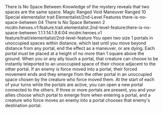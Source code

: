 <ability>
  <name>There Is No Space Between</name>
  <flavor>Knowledge of the mystery reveals that two spaces are the same space.</flavor>
  <keywords>
    <keyword>Magic</keyword>
    <keyword>Ranged</keyword>
    <keyword>Void</keyword>
  </keywords>
  <type>Maneuver</type>
  <distance>Ranged 10</distance>
  <target>Special</target>
  <metadata>
    <class>elementalist</class>
    <feature_type>trait</feature_type>
    <file_dpath>Elementalist/2nd-Level Features</file_dpath>
    <item_id>there-is-no-space-between</item_id>
    <item_index>04</item_index>
    <item_name>There Is No Space Between</item_name>
    <level>2</level>
    <scc>mcdm.heroes.v1:feature.trait.elementalist.2nd-level-feature:there-is-no-space-between</scc>
    <scdc>1.1.1:14.1.9.6:04</scdc>
    <source>mcdm.heroes.v1</source>
    <type>feature/trait/elementalist/2nd-level-feature</type>
  </metadata>
  <effects>
    <effect type="mundane">You open two size 1 portals in unoccupied spaces within distance, which last until you move beyond distance from any portal, end the effect as a maneuver, or are dying. Each portal must be placed at a height of no more than 1 square above the ground. When you or any ally touch a portal, that creature can choose to be instantly teleported to an unoccupied space of their choice adjacent to the other portal. If an enemy is force moved into a portal, their forced movement ends and they emerge from the other portal in an unoccupied space chosen by the creature who force moved them.
At the start of each of your turns while the portals are active, you can open a new portal connected to the others. If three or more portals are present, you and your allies choose which portal to emerge from when entering a portal, and a creature who force moves an enemy into a portal chooses that enemy&apos;s destination portal.</effect>
  </effects>
</ability>
